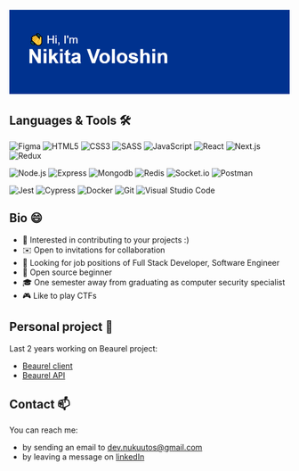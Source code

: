 ![header](https://github.com/nukuutos/nukuutos/blob/main/header.png?raw=true)

## Languages & Tools 🛠

![Figma](https://img.shields.io/badge/-Figma-05122A?style=flat&logo=figma)
![HTML5](https://img.shields.io/badge/-HTML5-05122A?style=flat&logo=html5)
![CSS3](https://img.shields.io/badge/-CSS3-05122A?style=flat&logo=css3&logoColor=264de4)
![SASS](https://img.shields.io/badge/-SCSS-05122A?style=flat&logo=sass) 
![JavaScript](https://img.shields.io/badge/-JavaScript-05122A?style=flat&logo=javascript)
![React](https://img.shields.io/badge/-React.js-05122A?style=flat&logo=react)
![Next.js](https://img.shields.io/badge/-Next.js-05122A?style=flat&logo=next.js)
![Redux](https://img.shields.io/badge/-Redux-05122A?style=flat&logo=redux&logoColor=764abc)

![Node.js](https://img.shields.io/badge/-Node.js-05122A?style=flat&logo=node.js)
![Express](https://img.shields.io/badge/-Express-05122A?style=flat&logo=express)
![Mongodb](https://img.shields.io/badge/-MongoDB-05122A?style=flat&logo=mongodb)
![Redis](https://img.shields.io/badge/-Redis-05122A?style=flat&logo=redis) 
![Socket.io](https://img.shields.io/badge/-Socket.io-05122A?style=flat&logo=socket.io)
![Postman](https://img.shields.io/badge/-Postman-05122A?style=flat&logo=postman)

![Jest](https://img.shields.io/badge/-Jest-05122A?style=flat&logo=jest&logoColor=C21325)
![Cypress](https://img.shields.io/badge/-Cypress-05122A?style=flat&logo=cypress)
![Docker](https://img.shields.io/badge/-Docker-05122A?style=flat&logo=docker)
![Git](https://img.shields.io/badge/-Git-05122A?style=flat&logo=git)
![Visual Studio Code](https://img.shields.io/badge/-Visual%20Studio%20Code-05122A?style=flat&logo=visual-studio-code&logoColor=007ACC)

## Bio 😄

- 💞 Interested in contributing to your projects :)
- ✉️ Open to invitations for collaboration
- 👀 Looking for job positions of Full Stack Developer, Software Engineer
- 🌱 Open source beginner
- 🎓 One semester away from graduating as computer security specialist
- 🎮 Like to play CTFs

## Personal project 💼

Last 2 years working on Beaurel project:
- [Beaurel client](https://github.com/nukuutos/beaurel-client)
- [Beaurel API](https://github.com/nukuutos/beaurel-api)

## Contact 📫

 You can reach me:
- by sending an email to dev.nukuutos@gmail.com
- by leaving a message on [linkedIn](https://linkedin.com/in/nukuutos)
